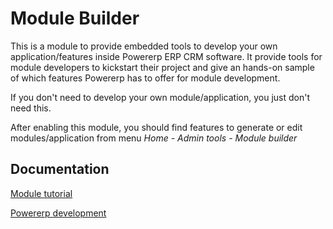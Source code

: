 Module Builder
==============

This is a module to provide embedded tools to develop your own application/features inside Powererp ERP CRM software.
It provide tools for module developers to kickstart their project and give an hands-on sample of which features Powererp
has to offer for module development.

If you don't need to develop your own module/application, you just don't need this.

After enabling this module, you should find features to generate or edit modules/application from menu *Home - Admin tools - Module builder*

Documentation
-------------

[Module tutorial](https://wiki.powererp.org/index.php/Module_development)

[Powererp development](https://wiki.powererp.org/index.php/Developer_documentation)
